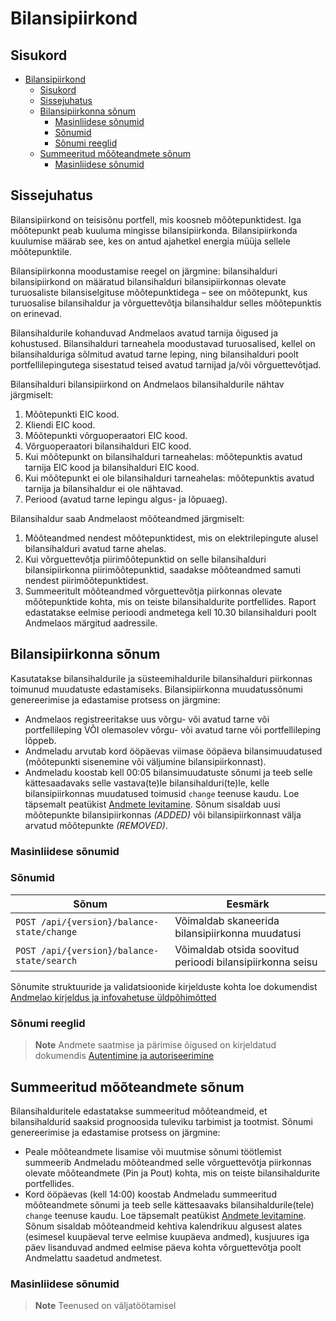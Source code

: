 # Bilansipiirkond

## Sisukord

- [Bilansipiirkond](#bilansipiirkond)
  - [Sisukord](#sisukord)
  - [Sissejuhatus](#sissejuhatus)
  - [Bilansipiirkonna sõnum](#bilansipiirkonna-sõnum)
    - [Masinliidese sõnumid](#masinliidese-sõnumid)
    - [Sõnumid](#sõnumid)
    - [Sõnumi reeglid](#sõnumi-reeglid)
  - [Summeeritud mõõteandmete sõnum](#summeeritud-mõõteandmete-sõnum)
    - [Masinliidese sõnumid](#masinliidese-sõnumid-1)

## Sissejuhatus

Bilansipiirkond on teisisõnu portfell, mis koosneb mõõtepunktidest. Iga mõõtepunkt peab kuuluma mingisse bilansipiirkonda. Bilansipiirkonda kuulumise määrab see, kes on antud ajahetkel energia müüja sellele mõõtepunktile.

Bilansipiirkonna moodustamise reegel on järgmine: bilansihalduri bilansipiirkond on määratud bilansihalduri bilansipiirkonnas olevate turuosaliste bilansiselgituse mõõtepunktidega – see on mõõtepunkt, kus turuosalise bilansihaldur ja võrguettevõtja bilansihaldur selles mõõtepunktis on erinevad.

Bilansihaldurile kohanduvad Andmelaos avatud tarnija õigused ja kohustused. Bilansihalduri tarneahela moodustavad turuosalised, kellel on bilansihalduriga sõlmitud avatud tarne leping, ning bilansihalduri poolt portfellilepingutega sisestatud teised avatud tarnijad ja/või võrguettevõtjad.

Bilansihalduri bilansipiirkond on Andmelaos bilansihaldurile nähtav järgmiselt:

1. Mõõtepunkti EIC kood.
2. Kliendi EIC kood.
3. Mõõtepunkti võrguoperaatori EIC kood.
4. Võrguoperaatori bilansihalduri EIC kood.
5. Kui mõõtepunkt on bilansihalduri tarneahelas: mõõtepunktis avatud tarnija EIC kood ja bilansihalduri EIC kood.
6. Kui mõõtepunkt ei ole bilansihalduri tarneahelas: mõõtepunktis avatud tarnija ja bilansihaldur ei ole nähtavad.
7. Periood (avatud tarne lepingu algus- ja lõpuaeg).

Bilansihaldur saab Andmelaost mõõteandmed järgmiselt:

1. Mõõteandmed nendest mõõtepunktidest, mis on elektrilepingute alusel bilansihalduri avatud tarne ahelas.
2. Kui võrguettevõtja piirimõõtepunktid on selle bilansihalduri bilansipiirkonna piirimõõtepunktid, saadakse mõõteandmed samuti nendest piirimõõtepunktidest.
3. Summeeritult mõõteandmed võrguettevõtja piirkonnas olevate mõõtepunktide kohta, mis on teiste bilansihaldurite portfellides. Raport edastatakse eelmise perioodi andmetega kell 10.30 bilansihalduri poolt Andmelaos märgitud aadressile.

## Bilansipiirkonna sõnum

Kasutatakse bilansihaldurile ja süsteemihaldurile bilansihalduri piirkonnas toimunud muudatuste edastamiseks. Bilansipiirkonna muudatussõnumi genereerimise ja edastamise protsess on järgmine:

- Andmelaos registreeritakse uus võrgu- või avatud tarne või portfellileping VÕI olemasolev võrgu- või avatud tarne või portfellileping lõppeb.
- Andmeladu arvutab kord ööpäevas viimase ööpäeva bilansimuudatused (mõõtepunkti sisenemine või väljumine bilansipiirkonnast).
- Andmeladu koostab kell 00:05 bilansimuudatuste sõnumi ja teeb selle kättesaadavaks selle vastava(te)le bilansihalduri(te)le, kelle bilansipiirkonnas muudatused toimusid `change` teenuse kaudu. Loe täpsemalt peatükist [Andmete levitamine](30-andmete-levitamine.md). Sõnum sisaldab uusi mõõtepunkte bilansipiirkonnas *(ADDED)* või bilansipiirkonnast välja arvatud mõõtepunkte *(REMOVED)*.

### Masinliidese sõnumid

### Sõnumid

| Sõnum                                       | Eesmärk                                                   |
|---------------------------------------------|-----------------------------------------------------------|
| `POST /api/{version}/balance-state/change`  | Võimaldab skaneerida bilansipiirkonna muudatusi           |
| `POST /api/{version}/balance-state/search`  | Võimaldab otsida soovitud perioodi bilansipiirkonna seisu |

Sõnumite struktuuride ja validatsioonide kirjelduste kohta loe dokumendist [Andmelao kirjeldus ja infovahetuse üldpõhimõtted](01-avp-kirjeldus-ja-infovahetuse-yldpohimotted.md)

### Sõnumi reeglid

> **Note**
> Andmete saatmise ja pärimise õigused on kirjeldatud dokumendis [Autentimine ja autoriseerimine](02-autentimine-ja-autoriseerimine.md)

## Summeeritud mõõteandmete sõnum

Bilansihalduritele edastatakse summeeritud mõõteandmeid, et bilansihaldurid saaksid prognoosida tuleviku tarbimist ja tootmist. Sõnumi genereerimise ja edastamise protsess on järgmine:

- Peale mõõteandmete lisamise või muutmise sõnumi töötlemist summeerib Andmeladu mõõteandmed selle võrguettevõtja piirkonnas olevate mõõteandmete (Pin ja Pout) kohta, mis on teiste bilansihaldurite portfellides.
- Kord ööpäevas (kell 14:00) koostab Andmeladu summeeritud mõõteandmete sõnumi ja teeb selle kättesaavaks bilansihaldurile(tele) `change` teenuse kaudu. Loe täpsemalt peatükist [Andmete levitamine](30-andmete-levitamine.md). Sõnum sisaldab mõõteandmeid kehtiva kalendrikuu algusest alates (esimesel kuupäeval terve eelmise kuupäeva andmed), kusjuures iga päev lisanduvad andmed eelmise päeva kohta võrguettevõtja poolt Andmelattu saadetud andmetest.

### Masinliidese sõnumid

> **Note**
> Teenused on väljatöötamisel

